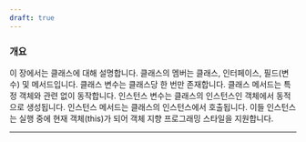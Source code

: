 ```yaml
---
draft: true
---
```


### 개요

이 장에서는 클래스에 대해 설명합니다. 클래스의 멤버는 클래스, 인터페이스, 필드(변수) 및 메서드입니다. 클래스 변수는 클래스당 한 번만 존재합니다. 클래스 메서드는 특정 객체와 관련 없이 동작합니다. 인스턴스 변수는 클래스의 인스턴스인 객체에서 동적으로 생성됩니다. 인스턴스 메서드는 클래스의 인스턴스에서 호출됩니다. 이들 인스턴스는 실행 중에 현재 객체(this)가 되어 객체 지향 프로그래밍 스타일을 지원합니다.

---

